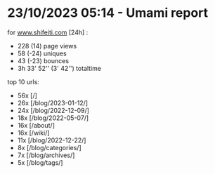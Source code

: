 # 23/10/2023 05:14 - Umami report
for www.shifeiti.com [24h] :

 - 228 (14) page views
 - 58 (-24) uniques
 - 43 (-23) bounces
 - 3h 33' 52'' (3' 42'') totaltime


top 10 urls:
 - 56x [/]
 - 26x [/blog/2023-01-12/]
 - 24x [/blog/2022-12-09/]
 - 18x [/blog/2022-05-07/]
 - 16x [/about/]
 - 16x [/wiki/]
 - 11x [/blog/2022-12-22/]
 - 8x [/blog/categories/]
 - 7x [/blog/archives/]
 - 5x [/blog/tags/]


